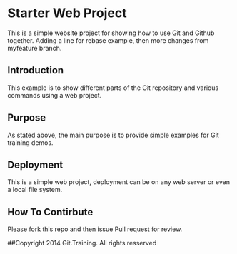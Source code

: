 # Starter Web Project

This is a simple website project for showing how to use Git and Github together.
Adding a line for rebase example, then more changes from myfeature branch.

## Introduction

This example is to show different parts of the Git repository and various commands using a web project.

## Purpose

As stated above, the main purpose is to provide simple examples for Git training demos.

## Deployment

This is a simple web project, deployment can be on any web server or even a local file system.

## How To Contirbute

Please fork this repo and then issue Pull request for review.

##Copyright
2014 Git.Training. All rights resserved


